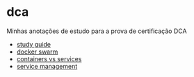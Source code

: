 # dca
Minhas anotações de estudo para a prova de certificação DCA

* [study guide](https://training.mirantis.com/wp-content/uploads/2020/10/Docker-Study-Guide_v1.5-October.pdf)
* [docker swarm](./swarm.md)
* [containers vs services](./containers_vs_services.md)
* [service management](./service_management.md)
